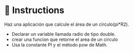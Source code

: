 # 📝 Instructions

 Haz una aplicación que calcule el área de un círculo(pi*R2). 
 
 + Declarar un variable llamada radio de tipo double.
 + crear una funcion que retorne el area de un circulo
 + Usa la constante PI y el método pow de Math.

